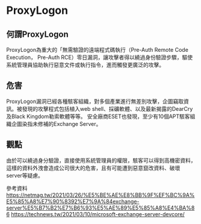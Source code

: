 
#       ProxyLogon
        
##       何謂ProxyLogon  
ProxyLogon為重大的「無需驗證的遠端程式碼執行（Pre-Auth Remote Code Execution， Pre-Auth RCE）零日漏洞，讓攻擊者得以繞過身份驗證步驟，驅使系統管理員協助執行惡意文件或執行指令，進而觸發更廣泛的攻擊。

##       危害
ProxyLogon漏洞已經各種駭客組織，對多個產業進行無差別攻擊，企圖竊取資訊。被發現的攻擊程式包括植入web shell、採礦軟體、以及最新揭露的DearCry及Black Kingdom勒索軟體等等。
安全廠商ESET也發現，至少有10個APT駭客組織企圖染指未修補的Exchange Server。


##       觀點     
由於可以繞過身分驗證，直接使用系統管理員的權限，駭客可以得到高機密資料，這樣的資料外洩會造成公司很大的危害，且有可能遭到惡意竄改資料、破壞server等疑慮。








參考資料
https://netmag.tw/2021/03/26/%E5%BE%AE%E8%BB%9F%EF%BC%9A%E5%85%A8%E7%90%8392%E7%9A%84exchange-server%E5%B7%B2%E7%B6%93%E5%AE%89%E5%85%A8%E4%BA%86
https://technews.tw/2021/03/10/microsoft-exchange-server-devcore/
